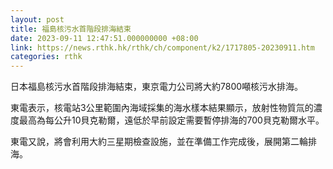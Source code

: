 ```yaml
---
layout: post
title: 福島核污水首階段排海結束
date: 2023-09-11 12:47:51.000000000 +08:00
link: https://news.rthk.hk/rthk/ch/component/k2/1717805-20230911.htm
categories: rthk
---
```


日本福島核污水首階段排海結束，東京電力公司將大約7800噸核污水排海。

東電表示，核電站3公里範圍內海域採集的海水樣本結果顯示，放射性物質氚的濃度最高為每公升10貝克勒爾，遠低於早前設定需要暫停排海的700貝克勒爾水平。

東電又說，將會利用大約三星期檢查設施，並在準備工作完成後，展開第二輪排海。

